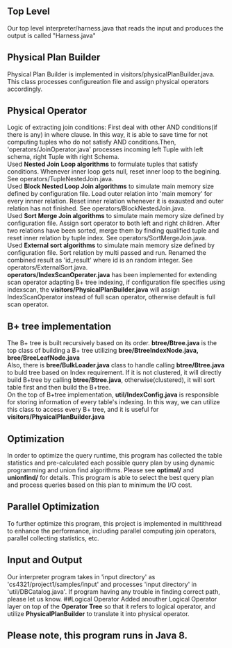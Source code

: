 ## Top Level 
Our top level interpreter/harness.java that reads the input and produces the output is called "Harness.java"
## Physical Plan Builder
Physical Plan Builder is implemented in visitors/physicalPlanBuilder.java. This class processes configureation file and assign physical operators accordingly.
## Physical Operator
Logic of extracting join conditions:
First deal with other AND conditions(if there is any) in where clause. In this way, it is able to save time for not computing tuples who do not satisfy AND conditions.Then, 'operators/JoinOperator.java' processes incoming left Tuple with left schema, right Tuple with right Schema. <br>
Used **Nested Join Loop algorithms** to formulate tuples that satisfy conditions. Whenever inner loop gets null, reset inner loop to the begining. See operators/TupleNestedJoin.java. <br>
Used **Block Nested Loop Join algorithms** to simulate main memory size  defined by configuration file. Load outer relation into 'main memory' for every innner relation. Reset inner relation whenever it is exausted and outer relation has not finished. See operators/BlockNestedJoin.java. <br>
Used **Sort Merge Join algorithms** to simulate main memory size  defined by configuration file. Assign sort operator to both left and right children. After two relations have been sorted, merge them by finding qualified tuple and reset inner relation by tuple index. See operators/SortMergeJoin.java. <br>
Used **External sort algorithms** to simulate main memory size  defined by configuration file. Sort relation by multi passed and run. Renamed the combined result as 'id_result' where id is an random integer. See operators/ExternalSort.java. <br>
**operators/IndexScanOperater.java** has been implemented for extending scan operator adapting B+ tree indexing, if configuration file specifies using indexscan, the **visitors/PhysicalPlanBuilder.java** will assign IndexScanOperator instead of full scan operator, otherwise default is full scan operator.
## B+ tree implementation
The B+ tree is built recursively based on its order. **btree/Btree.java** is the top class of building a B+ tree utilizing **bree/BtreeIndexNode.java, bree/BreeLeafNode.java** <br>
Also, there is **bree/BulkLoader.java** class to handle calling **btree/Btree.java** to buld tree based on Index requirement. If it is not clustered, it will directly build B+tree by calling **btree/Btree.java**, otherwise(clustered), it will sort table first and then build the B+tree.<br>
On the top of B+tree implementation, **util/IndexConfig.java** is responsible for storing information of every table's indexing. In this way, we can utilize this class to access every B+ tree, and it is useful for **visitors/PhysicalPlanBuilder.java**
## Optimization
In order to optimize the query runtime, this program has collected the table statistics and pre-calculated each possible query plan by using dynamic programming and union find algorithms. Please see **optimal/** and **unionfind/** for details. This program is able to select the best query plan and process queries based on this plan to minimum the I/O cost.
## Parallel Optimization
To further optimize this program, this project is implemented in multithread to enhance the performance, including parallel computing join operators, parallel collecting statistics, etc.
## Input and Output
Our interpreter program takes in 'input directory' as 'cs4321/project1/samples/input' and processes 'input directory' in 'util/DBCatalog.java'. If program having any trouble in finding correct path, please let us know.
##Logical Operator
Added anouther Logical Operator layer on top of the **Operator Tree** so that it refers to logical operator, and utilize **PhysicalPlanBuilder** to translate it into physical operator.
## Please note, this program runs in Java 8.
